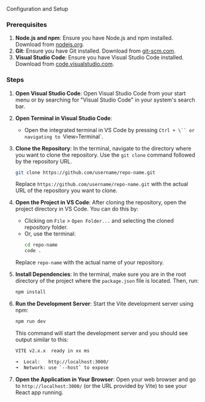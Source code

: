 Configuration and Setup
### Prerequisites
1. **Node.js and npm**: Ensure you have Node.js and npm installed. Download from [nodejs.org](https://nodejs.org/).
2. **Git**: Ensure you have Git installed. Download from [git-scm.com](https://git-scm.com/).
3. **Visual Studio Code**: Ensure you have Visual Studio Code installed. Download from [code.visualstudio.com](https://code.visualstudio.com/).

### Steps

1. **Open Visual Studio Code**:
   Open Visual Studio Code from your start menu or by searching for "Visual Studio Code" in your system's search bar.

2. **Open Terminal in Visual Studio Code**:
   - Open the integrated terminal in VS Code by pressing `Ctrl + \`` or navigating to `View` > `Terminal`.

3. **Clone the Repository**:
   In the terminal, navigate to the directory where you want to clone the repository. Use the `git clone` command followed by the repository URL.
   ```sh
   git clone https://github.com/username/repo-name.git
   ```
   Replace `https://github.com/username/repo-name.git` with the actual URL of the repository you want to clone.

4. **Open the Project in VS Code**:
   After cloning the repository, open the project directory in VS Code. You can do this by:
   - Clicking on `File` > `Open Folder...` and selecting the cloned repository folder.
   - Or, use the terminal:
     ```sh
     cd repo-name
     code .
     ```
   Replace `repo-name` with the actual name of your repository.

5. **Install Dependencies**:
   In the terminal, make sure you are in the root directory of the project where the `package.json` file is located. Then, run:
   ```sh
   npm install
   ```

6. **Run the Development Server**:
   Start the Vite development server using npm:
   ```sh
   npm run dev
   ```
   This command will start the development server and you should see output similar to this:
   ```sh
   VITE v2.x.x  ready in xx ms

   ➜  Local:   http://localhost:3000/
   ➜  Network: use `--host` to expose
   ```

7. **Open the Application in Your Browser**:
   Open your web browser and go to `http://localhost:3000/` (or the URL provided by Vite) to see your React app running.
